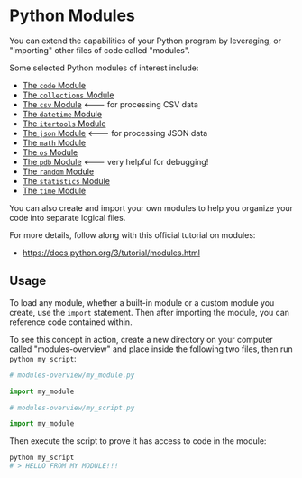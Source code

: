 # Python Modules

You can extend the capabilities of your Python program by leveraging, or "importing" other files of code called "modules".

Some selected Python modules of interest include:

  + [The `code` Module](code.md)
  + [The `collections` Module](collections.md)
  + [The `csv` Module](csv.md) <--- for processing CSV data
  + [The `datetime` Module](datetime.md)
  + [The `itertools` Module](itertools.md)
  + [The `json` Module](json.md) <--- for processing JSON data
  + [The `math` Module](math.md)
  + [The `os` Module](os.md)
  + [The `pdb` Module](pdb.md) <--- very helpful for debugging!
  + [The `random` Module](random.md)
  + [The `statistics` Module](statistics.md)
  + [The `time` Module](time.md)

You can also create and import your own modules to help you organize your code into separate logical files.

For more details, follow along with this official tutorial on modules:

  + https://docs.python.org/3/tutorial/modules.html

## Usage

To load any module, whether a built-in module or a custom module you create, use the `import` statement. Then after importing the module, you can reference code contained within.

To see this concept in action, create a new directory on your computer called "modules-overview" and place inside the following two files, then run `python my_script`:

``` python
# modules-overview/my_module.py

import my_module


```

``` python
# modules-overview/my_script.py

import my_module
```

Then execute the script to prove it has access to code in the module:

```sh
python my_script
# > HELLO FROM MY MODULE!!!
```
